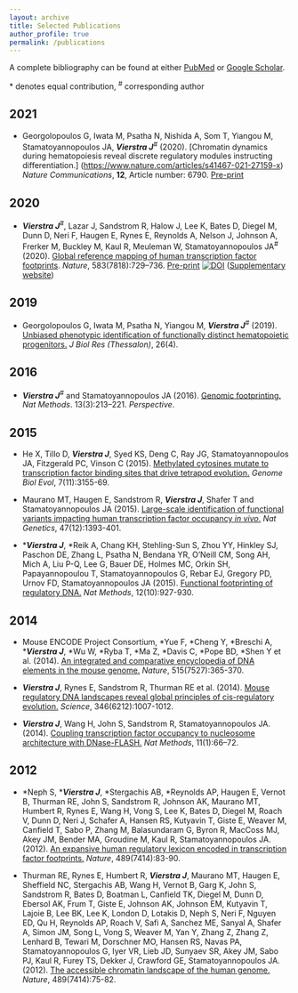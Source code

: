 ```yaml
---
layout: archive
title: Selected Publications
author_profile: true
permalink: /publications
---
```


A complete bibliography can be found at either [PubMed](https://pubmed.ncbi.nlm.nih.gov/?term=vierstra+j%5Bau%5D&sort=pubdate) or [Google Scholar](https://scholar.google.com/citations?user=wlX37YwAAAAJ&hl=en).

\* denotes equal contribution, <sup>#</sup> corresponding author

## 2021

- Georgolopoulos G, Iwata M, Psatha N, Nishida A, Som T, Yiangou M, Stamatoyannopoulos JA, ***Vierstra J***<sup>#</sup> (2020). [Chromatin dynamics during hematopoiesis reveal discrete regulatory modules instructing differentiation.] (https://www.nature.com/articles/s41467-021-27159-x) *Nature Communications*, **12**, Article number: 6790. [Pre-print](https://www.biorxiv.org/content/10.1101/2020.04.02.022566v3)

## 2020

- ***Vierstra J***<sup>#</sup>, Lazar J, Sandstrom R, Halow J, Lee K, Bates D, Diegel M, Dunn D, Neri F, Haugen E, Rynes E, Reynolds A, Nelson J, Johnson A, Frerker M, Buckley M, Kaul R, Meuleman W, Stamatoyannopoulos JA<sup>#</sup> (2020). [Global reference mapping of human transcription factor footprints](https://www.nature.com/articles/s41586-020-2528-x). *Nature*, 583(7818):729–736. [Pre-print](https://www.biorxiv.org/content/10.1101/2020.01.31.927798v1) [![DOI](https://zenodo.org/badge/DOI/10.5281/zenodo.3905306.svg)](https://doi.org/10.5281/zenodo.3905306) ([Supplementary website](resources/dgf))

## 2019

- Georgolopoulos G, Iwata M, Psatha N, Yiangou M, ***Vierstra J***<sup>#</sup> (2019). [Unbiased phenotypic identification of functionally distinct hematopoietic progenitors.](https://link.springer.com/article/10.1186/s40709-019-0097-7) *J Biol Res (Thessalon)*, 26(4).

## 2016

- ***Vierstra J***<sup>#</sup> and Stamatoyannopoulos JA (2016). [Genomic footprinting.](https://www.nature.com/articles/nmeth.3768) *Nat Methods*. 13(3):213–221. *Perspective*. 

## 2015

- He X, Tillo D, ***Vierstra J***, Syed KS, Deng C, Ray JG, Stamatoyannopoulos JA, Fitzgerald PC, Vinson C (2015). [Methylated cytosines mutate to transcription factor binding sites that drive tetrapod evolution.](https://academic.oup.com/gbe/article/7/11/3155/2939578) *Genome Biol Evol*, 7(11):3155-69.

- Maurano MT, Haugen E, Sandstrom R, ___Vierstra J___, Shafer T and Stamatoyannopoulos JA (2015). [Large-scale identification of functional variants impacting human transcription factor occupancy *in vivo*.](https://www.nature.com/articles/ng.3432) *Nat Genetics*, 47(12):1393-401. 

- \****Vierstra J***, \*Reik A, Chang KH, Stehling-Sun S, Zhou YY, Hinkley SJ, Paschon DE, Zhang L, Psatha N, Bendana YR, O’Neill CM, Song AH, Mich A, Liu P-Q, Lee G, Bauer DE, Holmes MC, Orkin SH, Papayannopoulou T, Stamatoyannopoulos G, Rebar EJ, Gregory PD, Urnov FD, Stamatoyannopoulos JA (2015). [Functional footprinting of regulatory DNA.](https://www.nature.com/articles/nmeth.3554) *Nat Methods*, 12(10):927-930.

## 2014

- Mouse ENCODE Project Consortium, \*Yue F, \*Cheng Y, \*Breschi A, \****Vierstra J***, \*Wu W, \*Ryba T, \*Ma Z, \*Davis C, \*Pope BD, \*Shen Y et al. (2014). [An integrated and comparative encyclopedia of DNA elements in the mouse genome.](https://www.nature.com/articles/nature13992) *Nature*, 515(7527):365-370.

- ***Vierstra J***, Rynes E, Sandstrom R, Thurman RE et al. (2014). [Mouse regulatory DNA landscapes reveal global principles of cis-regulatory evolution.](https://science.sciencemag.org/content/346/6212/1007.long) *Science*, 346(6212):1007-1012.

- ***Vierstra J***, Wang H, John S, Sandstrom R, Stamatoyannopoulos JA. (2014). [Coupling transcription factor occupancy to nucleosome architecture with DNase-FLASH.](https://www.nature.com/articles/nmeth.2713) *Nat Methods*, 11(1):66–72.

## 2012

- \*Neph S, \****Vierstra J***, \*Stergachis AB, \*Reynolds AP, Haugen E, Vernot B, Thurman RE, John S, Sandstrom R, Johnson AK, Maurano MT, Humbert R, Rynes E, Wang H, Vong S, Lee K, Bates D, Diegel M, Roach V, Dunn D, Neri J, Schafer A, Hansen RS, Kutyavin T, Giste E, Weaver M, Canfield T, Sabo P, Zhang M, Balasundaram G, Byron R, MacCoss MJ, Akey JM, Bender MA, Groudine M, Kaul R, Stamatoyannopoulos JA. (2012). [An expansive human regulatory lexicon encoded in transcription factor footprints.](https://www.nature.com/articles/nature11212) *Nature*, 489(7414):83-90.

- Thurman RE, Rynes E, Humbert R, ***Vierstra J***, Maurano MT, Haugen E, Sheffield NC, Stergachis AB, Wang H, Vernot B, Garg K, John S, Sandstrom R, Bates D, Boatman L, Canfield TK, Diegel M, Dunn D, Ebersol AK, Frum T, Giste E, Johnson AK, Johnson EM, Kutyavin T, Lajoie B, Lee BK, Lee K, London D, Lotakis D, Neph S, Neri F, Nguyen ED, Qu H, Reynolds AP, Roach V, Safi A, Sanchez ME, Sanyal A, Shafer A, Simon JM, Song L, Vong S, Weaver M, Yan Y, Zhang Z, Zhang Z, Lenhard B, Tewari M, Dorschner MO, Hansen RS, Navas PA, Stamatoyannopoulos G, Iyer VR, Lieb JD, Sunyaev SR, Akey JM, Sabo PJ, Kaul R, Furey TS, Dekker J, Crawford GE, Stamatoyannopoulos JA.(2012). [The accessible chromatin landscape of the human genome.](https://www.nature.com/articles/nature11232) *Nature*, 489(7414):75-82.



